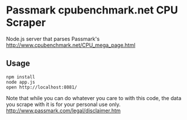 # Passmark cpubenchmark.net CPU Scraper

Node.js server that parses Passmark's http://www.cpubenchmark.net/CPU_mega_page.html

## Usage
```
npm install
node app.js
open http://localhost:8081/
```

Note that while you can do whatever you care to with this code, the data you scrape with it is for your personal use only.
http://www.passmark.com/legal/disclaimer.htm
